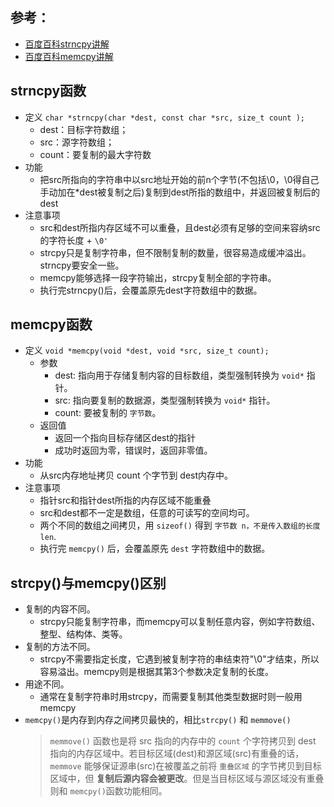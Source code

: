 <!--
 * @Author: JohnJeep
 * @Date: 2020-09-05 15:56:29
 * @LastEditTime: 2020-08-17 15:07:52
 * @LastEditors: Please set LastEditors
 * @Description: strncpy()与memcpy()函数用法
 * @FilePath: /15-strncpy与memcpy.md
--> 

## 参考：
- [百度百科strncpy讲解](https://baike.baidu.com/item/strncpy/8491017?fr=aladdin)
- [百度百科memcpy讲解](https://baike.baidu.com/item/memcpy/659918?fr=aladdin)


## strncpy函数
- 定义
` char *strncpy(char *dest, const char *src, size_t count ); `
  - dest：目标字符数组；
  - src：源字符数组；
  - count：要复制的最大字符数
- 功能
  - 把src所指向的字符串中以src地址开始的前n个字节(不包括\0，\0得自己手动加在*dest被复制之后)复制到dest所指的数组中，并返回被复制后的dest
- 注意事项
  - src和dest所指内存区域不可以重叠，且dest必须有足够的空间来容纳src的字符长度 + `\0'`
  - strcpy只是复制字符串，但不限制复制的数量，很容易造成缓冲溢出。strncpy要安全一些。
  - memcpy能够选择一段字符输出，strcpy复制全部的字符串。
  - 执行完strncpy()后，会覆盖原先dest字符数组中的数据。


## memcpy函数
- 定义
` void *memcpy(void *dest, void *src, size_t count); `
  - 参数
     - dest: 指向用于存储复制内容的目标数组，类型强制转换为 `void*` 指针。
     - src: 指向要复制的数据源，类型强制转换为 `void*` 指针。
     - count: 要被复制的 `字节数`。
  - 返回值
    - 返回一个指向目标存储区dest的指针
    - 成功时返回为零，错误时，返回非零值。
- 功能
  - 从src内存地址拷贝 count 个字节到 dest内存中。
- 注意事项
  - 指针src和指针dest所指的内存区域不能重叠
  - src和dest都不一定是数组，任意的可读写的空间均可。
  - 两个不同的数组之间拷贝，用 `sizeof()` 得到 `字节数 n，不是传入数组的长度len`.
  - 执行完 `memcpy()` 后，会覆盖原先 `dest` 字符数组中的数据。


## strcpy()与memcpy()区别
- 复制的内容不同。
   - strcpy只能复制字符串，而memcpy可以复制任意内容，例如字符数组、整型、结构体、类等。
- 复制的方法不同。
   - strcpy不需要指定长度，它遇到被复制字符的串结束符"\0"才结束，所以容易溢出。memcpy则是根据其第3个参数决定复制的长度。
- 用途不同。
   - 通常在复制字符串时用strcpy，而需要复制其他类型数据时则一般用memcpy
- `memcpy()`是内存到内存之间拷贝最快的，相比`strcpy()` 和 `memmove()`
  > `memmove()` 函数也是将 src 指向的内存中的 `count` 个字符拷贝到 dest 指向的内存区域中。若目标区域(dest)和源区域(src)有重叠的话，`memmove` 能够保证源串(src)在被覆盖之前将 `重叠区域` 的字节拷贝到目标区域中，但 **复制后源内容会被更改**。但是当目标区域与源区域没有重叠则和 `memcpy()`函数功能相同。




